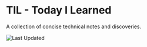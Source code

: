 # TIL - Today I Learned

A collection of concise technical notes and discoveries.

![Last Updated](https://img.shields.io/github/last-commit/ivkrotova/til)  
